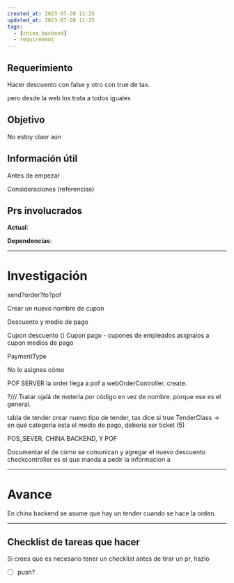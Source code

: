 ```yaml
---
created_at: 2023-07-20 11:25
updated_at: 2023-07-20 11:25
tags:
  - [china_backend]
  - requirement
---
```




## Requerimiento

Hacer descuento con false y otro con true de tax.

pero desde la web los trata a todos iguales

## Objetivo

No estoy claor aún


## Información útil

Antes de empezar

Consideraciones (referencias)

## Prs involucrados

**Actual**:

**Dependencias**:

---
# Investigación


send?order?to?pof


Crear un nuevo nombre de cupon

Descuento y medio de pago

Cupon descuento ()
Cupon pago - cupones de empleados asignalos a cupon medios de pago

PaymentType 


No lo asignes cómo 


POF SERVER
la order llega a pof a webOrderController. create.


?/// Tratar ojalá de meterla por código en vez de nombre. porque ese es el general.

tabla de tender crear nuevo tipo de tender, tax dice si true
TenderClass -> en qué categoria esta el medio de pago, deberia ser ticket (5)

POS_SEVER, CHINA BACKEND, Y POF

Documentar el de cómo se comunican y agregar el nuevo descuento
checkcontroller es el que manda a pedir la informacion a 

---
# Avance

En china backend se asume que hay un tender cuando se hace la orden.

---
## Checklist de tareas que hacer 

Si crees que es necesario tener un checklist antes de tirar un pr, hazlo

- [ ] push?